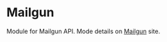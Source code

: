 # Mailgun

Module for Mailgun API. Mode details on [Mailgun](https://documentation.mailgun.com/en/latest) site.



